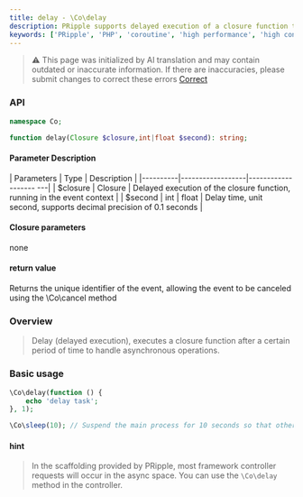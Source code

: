 ```yaml
---
title: delay - \Co\delay
description: PRipple supports delayed execution of a closure function through the \Co\delay method, which is used to handle asynchronous operations.
keywords: ['PRipple', 'PHP', 'coroutine', 'high performance', 'high concurrency', 'delay', 'asynchronous']
---
```


> ⚠️ This page was initialized by AI translation and may contain outdated or inaccurate information. If there are
> inaccuracies, please submit changes to correct these errors [Correct](https://github.com/cloudtay/p-ripple-documents)

### API

```php
namespace Co;

function delay(Closure $closure,int|float $second): string;
```

#### Parameter Description

| Parameters | Type | Description |
|----------|------------------|------------------- ---|
| $closure | Closure | Delayed execution of the closure function, running in the event context |
| $second | int \| float | Delay time, unit second, supports decimal precision of 0.1 seconds |

#### Closure parameters

none

#### return value

Returns the unique identifier of the event, allowing the event to be canceled using the \Co\cancel method

### Overview

> Delay (delayed execution), executes a closure function after a certain period of time to handle asynchronous
> operations.

### Basic usage

```php
\Co\delay(function () {
    echo 'delay task';
}, 1);

\Co\sleep(10); // Suspend the main process for 10 seconds so that other coroutines can complete the task
```

#### hint

> In the scaffolding provided by PRipple, most framework controller requests will occur in the async space. You can use
> the `\Co\delay` method in the controller.
